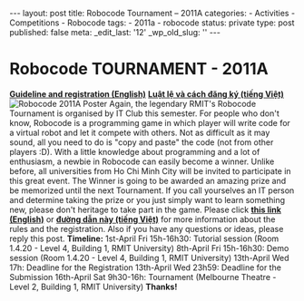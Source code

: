 --- layout: post title: Robocode Tournament – 2011A categories: -
Activities - Competitions - Robocode tags: - 2011a - robocode status:
private type: post published: false meta: \_edit\_last: '12'
\_wp\_old\_slug: '' ---

# Robocode TOURNAMENT - 2011A

[**Guideline and registration (English)**](http://rmitc.org/?p=395)
[**Luật lệ và cách đăng ký (tiếng Việt)**](http://rmitc.org/?p=405)
![Robocode 2011A
Poster](http://img593.imageshack.us/img593/2982/robocodepostersmall.jpg)
Again, the legendary RMIT's Robocode Tournament is organised by IT Club
this semester. For people who don't know, Robocode is a programming game
in which player will write code for a virtual robot and let it compete
with others. Not as difficult as it may sound, all you need to do is
"copy and paste" the code (not from other players :D). With a little
knowledge about programming and a lot of enthusiasm, a newbie in
Robocode can easily become a winner. Unlike before, all universities
from Ho Chi Minh City will be invited to participate in this great
event. The Winner is going to be awarded an amazing prize and be
memorized until the next Tournament. If you call yourselves an IT person
and determine taking the prize or you just simply want to learn
something new, please don't heritage to take part in the game. Please
click [**this link (English)**](http://rmitc.org/?p=395) or [**đường dẫn
này (tiếng Việt)**](http://rmitc.org/?p=405) for more information about
the rules and the registration. Also if you have any questions or ideas,
please reply this post. **Timeline:** 1st-April Fri 15h-16h30: Tutorial
session (Room 1.4.20 - Level 4, Building 1, RMIT University) 8th-April
Fri 15h-16h30: Demo session (Room 1.4.20 - Level 4, Building 1, RMIT
University) 13th-April Wed 17h: Deadline for the Registration 13th-April
Wed 23h59: Deadline for the Submission 16th-April Sat 9h30-16h:
Tournament (Melbourne Theatre - Level 2, Building 1, RMIT University)
**Thanks!**
